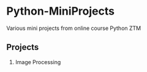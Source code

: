 # Python-MiniProjects
Various mini projects from online course Python ZTM

## Projects
1. Image Processing